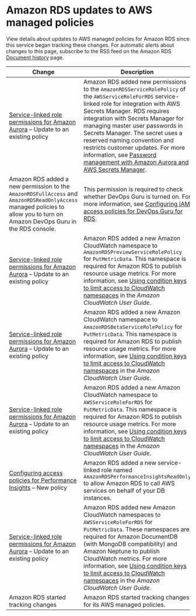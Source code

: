 # Amazon RDS updates to AWS managed policies<a name="rds-manpol-updates"></a>

View details about updates to AWS managed policies for Amazon RDS since this service began tracking these changes\. For automatic alerts about changes to this page, subscribe to the RSS feed on the Amazon RDS [Document history](https://docs.aws.amazon.com/AmazonRDS/latest/UserGuide/WhatsNew.html) page\.




| Change | Description | Date | 
| --- | --- | --- | 
|  [Service\-linked role permissions for Amazon Aurora](UsingWithRDS.IAM.ServiceLinkedRoles.md#service-linked-role-permissions) – Update to an existing policy  |  Amazon RDS added new permissions to the `AmazonRDSServiceRolePolicy` of the `AWSServiceRoleForRDS` service\-linked role for integration with AWS Secrets Manager\. RDS requires integration with Secrets Manager for managing master user passwords in Secrets Manager\. The secret uses a reserved naming convention and restricts customer updates\. For more information, see [Password management with Amazon Aurora and AWS Secrets Manager](rds-secrets-manager.md)\.  |  December 22, 2022  | 
|  Amazon RDS added a new permission to the `AmazonRDSFullAccess` and `AmazonRDSReadOnlyAccess` managed policies to allow you to turn on Amazon DevOps Guru in the RDS console\.  |  This permission is required to check whether DevOps Guru is turned on\. For more information, see [Configuring IAM access policies for DevOps Guru for RDS](devops-guru-for-rds.md#devops-guru-for-rds.configuring.access)\.  |  December 19, 2022  | 
|  [Service\-linked role permissions for Amazon Aurora](UsingWithRDS.IAM.ServiceLinkedRoles.md#service-linked-role-permissions) – Update to an existing policy  |  Amazon RDS added a new Amazon CloudWatch namespace to `AmazonRDSPreviewServiceRolePolicy` for `PutMetricData`\. This namespace is required for Amazon RDS to publish resource usage metrics\. For more information, see [Using condition keys to limit access to CloudWatch namespaces](https://docs.aws.amazon.com/AmazonCloudWatch/latest/monitoring/iam-cw-condition-keys-namespace.html) in the *Amazon CloudWatch User Guide*\.  |  June 7, 2022  | 
|  [Service\-linked role permissions for Amazon Aurora](UsingWithRDS.IAM.ServiceLinkedRoles.md#service-linked-role-permissions) – Update to an existing policy  |  Amazon RDS added a new Amazon CloudWatch namespace to `AmazonRDSBetaServiceRolePolicy` for `PutMetricData`\. This namespace is required for Amazon RDS to publish resource usage metrics\. For more information, see [Using condition keys to limit access to CloudWatch namespaces](https://docs.aws.amazon.com/AmazonCloudWatch/latest/monitoring/iam-cw-condition-keys-namespace.html) in the *Amazon CloudWatch User Guide*\.  |  June 7, 2022  | 
|  [Service\-linked role permissions for Amazon Aurora](UsingWithRDS.IAM.ServiceLinkedRoles.md#service-linked-role-permissions) – Update to an existing policy  |  Amazon RDS added a new Amazon CloudWatch namespace to `AWSServiceRoleForRDS` for `PutMetricData`\. This namespace is required for Amazon RDS to publish resource usage metrics\. For more information, see [Using condition keys to limit access to CloudWatch namespaces](https://docs.aws.amazon.com/AmazonCloudWatch/latest/monitoring/iam-cw-condition-keys-namespace.html) in the *Amazon CloudWatch User Guide*\.  |  April 22, 2022  | 
|  [Configuring access policies for Performance Insights](USER_PerfInsights.access-control.md) – New policy  |  Amazon RDS added a new service\-linked role named `AmazonRDSPerformanceInsightsReadOnly` to allow Amazon RDS to call AWS services on behalf of your DB instances\.  |  March 10, 2022  | 
|  [Service\-linked role permissions for Amazon Aurora](UsingWithRDS.IAM.ServiceLinkedRoles.md#service-linked-role-permissions) – Update to an existing policy  |  Amazon RDS added new Amazon CloudWatch namespaces to `AWSServiceRoleForRDS` for `PutMetricData`\. These namespaces are required for Amazon DocumentDB \(with MongoDB compatibility\) and Amazon Neptune to publish CloudWatch metrics\. For more information, see [Using condition keys to limit access to CloudWatch namespaces](https://docs.aws.amazon.com/AmazonCloudWatch/latest/monitoring/iam-cw-condition-keys-namespace.html) in the *Amazon CloudWatch User Guide*\.  |  March 4, 2022  | 
|  Amazon RDS started tracking changes  |  Amazon RDS started tracking changes for its AWS managed policies\.  |  October 26, 2021  | 